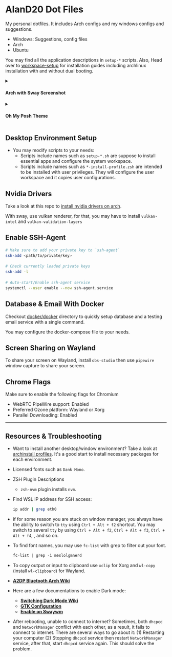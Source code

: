 # AlanD20 Dot Files

My personal dotfiles. It includes Arch configs and my windows configs and
suggestions.

- Windows: Suggestions, config files
- Arch
- Ubuntu

You may find all the application descriptions in `setup-*` scripts. Also, Head
over to [workspace-setup](workspace-setup/) for installation guides including
archlinux installation with and without dual booting.

<details>
<summary>

#### Arch with Sway Screenshot

</summary>

![desktop-screenshot](pics/current-sway-screenshot.png)

</details>

<details>
<summary>

#### Oh My Posh Theme

</summary>

![oh-my-posh-aland20-custom-theme](pics/oh-my-posh-aland20-custom-theme.png)

</details>

## Desktop Environment Setup

- You may modify scripts to your needs:
  - Scripts include names such as `setup-*.sh` are suppose to install essential
    apps and configure the system workspace.
  - Scripts include names such as `*-install-profile.zsh` are intended to be
    installed with user privileges. They will configure the user workspace and
    it copies user configurations.

## Nvidia Drivers

Take a look at this repo to
[install nvidia drivers on arch](https://github.com/korvahannu/arch-nvidia-drivers-installation-guide).

With sway, use vulkan renderer, for that, you may have to install `vulkan-intel`
and `vulkan-validation-layers`

## Enable SSH-Agent

```bash
# Make sure to add your private key to `ssh-agent`
ssh-add <path/to/private/key>

# Check currently loaded private keys
ssh-add -l

# Auto-start/Enable ssh-agent service
systemctl --user enable --now ssh-agent.service
```

## Database & Email With Docker

Checkout [docker/docker](docker/docker) directory to quickly setup database and
a testing email service with a single command.

You may configure the docker-compose file to your needs.

## Screen Sharing on Wayland

To share your screen on Wayland, install `obs-studio` then use `pipewire` window
capture to share your screen.

## Chrome Flags

Make sure to enable the following flags for Chromium

- WebRTC PipeWire support: Enabled
- Preferred Ozone platform: Wayland or Xorg
- Parallel Downloading: Enabled

---

## Resources & Troubleshooting

- Want to install another desktop/window environment? Take a look at
  [archinstall profiles](https://github.com/archlinux/archinstall/tree/master/archinstall/default_profiles).
  It's a good start to install necessary packages for each environment.
- Licensed fonts such as `Dank Mono`.
- ZSH Plugin Descriptions
  - `zsh-nvm` plugin installs `nvm`.
- Find WSL IP address for SSH access:

  ```bash
  ip addr | grep eth0
  ```

- if for some reason you are stuck on window manager, you always have the
  ability to switch to `tty` using `Ctrl + Alt + f2` shortcut. You may switch to
  several `tty` by using `Ctrl + Alt + f2`, `Ctrl + Alt + f3`,
  `Ctrl + Alt + f4`, , and so on.
- To find font names, you may use `fc-list` with grep to filter out your font.

  ```jsx
  fc-list | grep -i meslolgmnerd
  ```

- To copy output or input to clipboard use `xclip` for Xorg and `wl-copy`
  (install `wl-clipboard`) for Wayland.
- **[A2DP Bluetooth Arch Wiki](https://wiki.archlinux.org/title/bluetooth_headset)**
- Here are a few documentations to enable Dark mode:
  - **[Switching Dark Mode Wiki](https://wiki.archlinux.org/title/Dark_mode_switching)**
  - **[GTK Configuration](https://wiki.archlinux.org/title/GTK#Configuration)**
  - **[Enable on Swaywm](https://github.com/swaywm/sway/wiki/GTK-3-settings-on-Wayland)**
- After rebooting, unable to connect to internet? Sometimes, both `dhcpcd` and
  `NetworkManager` conflict with each other, as a result, it fails to connect to
  internet. There are several ways to go about it: (1) Restarting your computer
  (2) Stopping `dhcpcd` service then restart `NetworkManager` service, after
  that, start `dhcpcd` service again. This should solve the problem.
